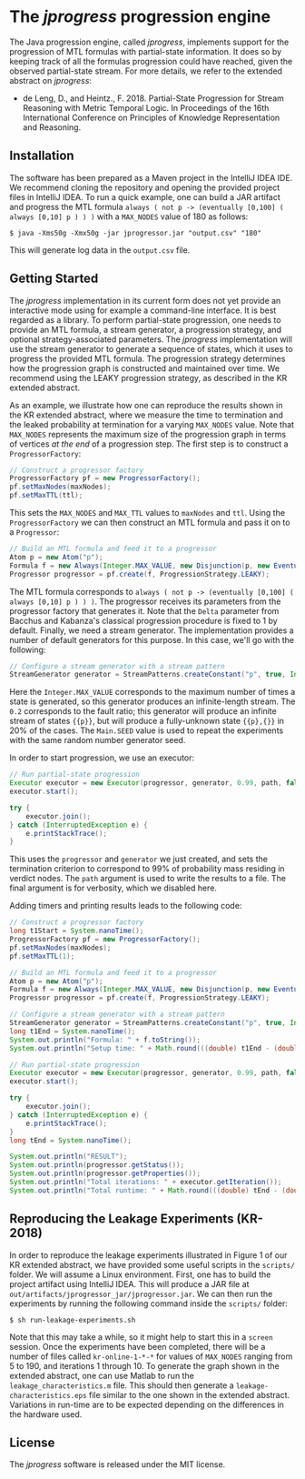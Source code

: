 # The *jprogress* progression engine
The Java progression engine, called *jprogress*, implements support for the progression of MTL formulas with partial-state information.
It does so by keeping track of all the formulas progression could have reached, given the observed partial-state stream.
For more details, we refer to the extended abstract on *jprogress*:
- de Leng, D., and Heintz., F. 2018. Partial-State Progression for Stream Reasoning with Metric Temporal Logic. In Proceedings of the 16th International Conference on Principles of Knowledge Representation and Reasoning.


## Installation
The software has been prepared as a Maven project in the IntelliJ IDEA IDE.
We recommend cloning the repository and opening the provided project files in IntelliJ IDEA.
To run a quick example, one can build a JAR artifact and progress the MTL formula `always ( not p -> (eventually [0,100] ( always [0,10] p ) ) )` with a `MAX_NODES` value of 180 as follows:
```console
$ java -Xms50g -Xmx50g -jar jprogressor.jar "output.csv" "180"
```
This will generate log data in the `output.csv` file.


## Getting Started
The *jprogress* implementation in its current form does not yet provide an interactive mode using for example a command-line interface.
It is best regarded as a library.
To perform partial-state progression, one needs to provide an MTL formula, a stream generator, a progression strategy, and optional strategy-associated parameters.
The *jprogress* implementation will use the stream generator to generate a sequence of states, which it uses to progress the provided MTL formula.
The progression strategy determines how the progression graph is constructed and maintained over time.
We recommend using the LEAKY progression strategy, as described in the KR extended abstract.

As an example, we illustrate how one can reproduce the results shown in the KR extended abstract, where we measure the time to termination and the leaked probability at termination for a varying `MAX_NODES` value.
Note that `MAX_NODES` represents the maximum size of the progression graph in terms of vertices *at the end* of a progression step.
The first step is to construct a `ProgressorFactory`:
```java
// Construct a progressor factory
ProgressorFactory pf = new ProgressorFactory();
pf.setMaxNodes(maxNodes);
pf.setMaxTTL(ttl);
```
This sets the `MAX_NODES` and `MAX_TTL` values to `maxNodes` and `ttl`.
Using the `ProgressorFactory` we can then construct an MTL formula and pass it on to a `Progressor`:
```java
// Build an MTL formula and feed it to a progressor
Atom p = new Atom("p");
Formula f = new Always(Integer.MAX_VALUE, new Disjunction(p, new Eventually(100, new Always(10, p))));
Progressor progressor = pf.create(f, ProgressionStrategy.LEAKY);
```
The MTL formula corresponds to `always ( not p -> (eventually [0,100] ( always [0,10] p ) ) )`.
The progressor receives its parameters from the progressor factory that generates it.
Note that the `Delta` parameter from Bacchus and Kabanza's classical progression procedure is fixed to 1 by default.
Finally, we need a stream generator.
The implementation provides a number of default generators for this purpose.
In this case, we'll go with the following:
```java
// Configure a stream generator with a stream pattern
StreamGenerator generator = StreamPatterns.createConstant("p", true, Integer.MAX_VALUE, 0.2, Main.SEED);
```
Here the `Integer.MAX_VALUE` corresponds to the maximum number of times a state is generated, so this generator produces an infinite-length stream.
The `0.2` corresponds to the fault ratio; this generator will produce an infinite stream of states `{{p}}`, but will produce a fully-unknown state `{{p},{}}` in 20% of the cases.
The `Main.SEED` value is used to repeat the experiments with the same random number generator seed.

In order to start progression, we use an executor:
```java
// Run partial-state progression
Executor executor = new Executor(progressor, generator, 0.99, path, false);
executor.start();

try {
    executor.join();
} catch (InterruptedException e) {
    e.printStackTrace();
}
```
This uses the `progressor` and `generator` we just created, and sets the termination criterion to correspond to 99% of probability mass residing in verdict nodes.
The `path` argument is used to write the results to a file.
The final argument is for verbosity, which we disabled here.

Adding timers and printing results leads to the following code:
```java
// Construct a progressor factory
long t1Start = System.nanoTime();
ProgressorFactory pf = new ProgressorFactory();
pf.setMaxNodes(maxNodes);
pf.setMaxTTL(1);

// Build an MTL formula and feed it to a progressor
Atom p = new Atom("p");
Formula f = new Always(Integer.MAX_VALUE, new Disjunction(p, new Eventually(100, new Always(10, p))));
Progressor progressor = pf.create(f, ProgressionStrategy.LEAKY);

// Configure a stream generator with a stream pattern
StreamGenerator generator = StreamPatterns.createConstant("p", true, Integer.MAX_VALUE, 0.2, Main.SEED);
long t1End = System.nanoTime();
System.out.println("Formula: " + f.toString());
System.out.println("Setup time: " + Math.round(((double) t1End - (double) t1Start) / 1000.0 / 1000.0) + "ms\n");

// Run partial-state progression
Executor executor = new Executor(progressor, generator, 0.99, path, false);
executor.start();

try {
    executor.join();
} catch (InterruptedException e) {
    e.printStackTrace();
}
long tEnd = System.nanoTime();

System.out.println("RESULT");
System.out.println(progressor.getStatus());
System.out.println(progressor.getProperties());
System.out.println("Total iterations: " + executor.getIteration());
System.out.println("Total runtime: " + Math.round(((double) tEnd - (double) t1Start) / 1000.0 / 1000.0) + "ms\n");
```


## Reproducing the Leakage Experiments (KR-2018)
In order to reproduce the leakage experiments illustrated in Figure 1 of our KR extended abstract, we have provided some useful scripts in the `scripts/` folder.
We will assume a Linux environment.
First, one has to build the project artifact using IntelliJ IDEA.
This will produce a JAR file at `out/artifacts/jprogressor_jar/jprogressor.jar`.
We can then run the experiments by running the following command inside the `scripts/` folder:
```console
$ sh run-leakage-experiments.sh
```
Note that this may take a while, so it might help to start this in a `screen` session.
Once the experiments have been completed, there will be a number of files called `kr-online-1-*-*` for values of `MAX_NODES` ranging from 5 to 190, and iterations 1 through 10.
To generate the graph shown in the extended abstract, one can use Matlab to run the `leakage_characteristics.m` file.
This should then generate a `leakage-characteristics.eps` file similar to the one shown in the extended abstract.
Variations in run-time are to be expected depending on the differences in the hardware used.


## License
The *jprogress* software is released under the MIT license.
